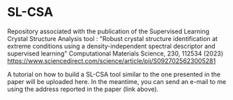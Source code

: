 # SL-CSA
Repository associated with the publication of the Supervised Learning Crystal Structure Analysis tool :
"Robust crystal structure identification at extreme conditions using a density-independent spectral descriptor and supervised learning"
Computational Materials Science, 230, 112534 (2023)
https://www.sciencedirect.com/science/article/pii/S0927025623005281

A tutorial on how to build a SL-CSA tool similar to the one presented in the paper will be uploaded here. In the meantime, you can send an e-mail to me using the address reported in the paper (link above).
